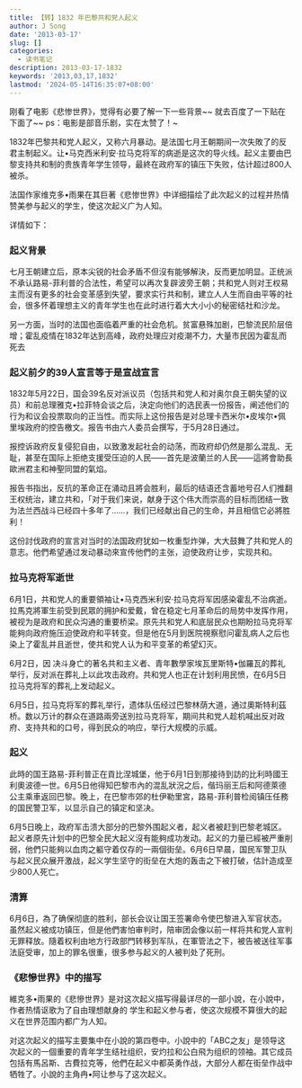 ```yaml
---
title: 【转】1832 年巴黎共和党人起义
author: J Song
date: '2013-03-17'
slug: []
categories:
  - 读书笔记
description: 2013-03-17-1832
keywords: '2013,03,17,1832'
lastmod: '2024-05-14T16:35:07+08:00'
---
```



刚看了电影《悲惨世界》，觉得有必要了解一下一些背景~~ 就去百度了一下贴在下面了~~ ps：电影是部音乐剧，实在太赞了！~

1832年巴黎共和党人起义，又称六月暴动。是法国七月王朝期间一次失敗了的反君主制起义。让•马克西米利安‧拉马克将军的病逝是这次的导火线。起义主要由巴黎支持共和制的贵族青年学生领导，最終在政府军的镇压下失败，估计超过800人被杀。

法国作家维克多•雨果在其巨著《悲惨世界》中详细描绘了此次起义的过程并热情赞美参与起义的学生，使这次起义广为人知。

详情如下：

### 起义背景

七月王朝建立后，原本尖锐的社会矛盾不但沒有能够解決，反而更加明显。正统派不承认路易-菲利普的合法性，希望可以再次复辟波旁王朝；共和党人则对王权易主而沒有更多的社会变革感到失望，要求实行共和制，建立人人生而自由平等的社会，很多怀着理想主义的青年学生也在此时进行着大大小小的秘密结社和沙龙。

另一方面，当时的法国也面临着严重的社会危机。贫富悬殊加剧，巴黎流民阶层倍增；霍乱疫情在1832年达到高峰，政府处理应对疫潮不力，大量市民因为霍乱而死去

### 起义前夕的39人宣言等于是宣战宣言

1832年5月22日，国会39名反对派议员（包括共和党人和对奥尔良王朝失望的议员）和前总理雅克•拉菲特会谈之后，決定向他们的选民表一份报告，阐述他们的行为和议会投票取向的正当性。而实际上这份报告是对总理卡西米尔•皮埃尔•佩里埃政府的控告檄文。报告书由六人委员会撰写，于5月28日通过。

报控诉政府反复侵犯自由，以致激发起社会的动荡，而政府却仍然是那么混乱、无耻，甚至在国际上拒绝支援受压迫的人民——首先是波蘭兰的人民——這將會助長歐洲君主和神聖同盟的氣焰。

报告书指出，反抗的革命正在涌动且將会胜利，最后的结语还含蓄地号召人们推翻王权统治，建立共和，「对于我们来说，献身于这个伟大而崇高的目标而团结一致为法兰西战斗已经四十多年了……，我们已经献出自己的生命，并且相信它必將胜利！

这份討伐政府的宣言对当时的法国政府犹如一枚重型炸弹，大大鼓舞了共和党人的意志。他們希望通过发动暴动來宣传他們的主张，迫使政府让步，实现共和。

### 拉马克将军逝世

6月1日，共和党人的重要領袖让•马克西米利安‧拉马克将军因感染霍乱不治病逝。拉馬克將軍生前受到民眾的拥护和爱戴，曾在稳定七月革命后的局势中发挥作用，被视为是政府和民众沟通的重要桥梁。原先共和党人和底层民众也期盼拉马克将军能夠向政府施压迫使政府和平转变。但是他在5月到医院視察慰问霍乱病人之后也染上了霍乱并且逝世，使共和党人认为和平变革的希望幻灭。

6月2日，因 决斗身亡的著名共和主义者、青年數學家埃瓦里斯特•伽羅瓦的葬礼举行，反对派在葬礼上以此攻击政府。共和党人也正在计划利用民愤，在6月5日拉马克将军的葬礼上发动起义。

6月5日，拉马克将军的葬礼举行，遗体队伍经过巴黎林荫大道，通过奧斯特利茲桥。数以万计的群众在道路兩旁送別拉马克将军，期间共和党人趁机喊出反对政府、支持共和的口号，得到民众的响应，举行大规模的示威。

### 起义

此時的国王路易-菲利普正在貢比涅城堡，他于6月1日到那接待到訪的比利時國王利奧波德一世。6月5日他得知巴黎市內的混乱狀況之后，偕玛丽王后和阿德萊德公主乘車返回巴黎。晚上，在巴黎市郊的杜伊勒里宮，路易-菲利普检阅镇压任務的国民警卫军，以显示自己的镇定和坚决。

6月5日晚上，政府军击溃大部分的巴黎外围起义者，起义者被赶到巴黎老城区。起义者原先计划中的巴黎全民大起义沒有能夠成功发动。起义的力量已經被严重削弱，他們只能夠以血肉之軀守着仅存的一兩個街垒。6月6日早晨，国民军警卫队与起义民众展开激战，起义学生坚守的街垒在大炮的轰击之下被打破，估計造成至少800人死亡。

### 清算

6月6日，為了确保彻底的胜利，部长会议让国王签署命令使巴黎进入军官状态。虽然起义被成功镇压，但是他們害怕审判时，陪审团会像以前一样将共和党人宣判无罪释放。隨着权利由地方行政部門转移到军队，在軍管法之下，被告被送往军事法庭受审，加上的罪名很重，很多参与起义的人被判处了死刑。

### 《悲慘世界》中的描写

維克多•雨果的《悲慘世界》是对这次起义描写得最详尽的一部小說，在小說中，作者热情讴歌为了自由理想献身的
学生和起义参与者，使这次规模不算很大的起义在世界范围内都广为人知。

对这次起义的描写主要集中在小說的第四卷中。小說中的「ABC之友」是领导这次起义的一個重要的青年学生结社组织，安灼拉和公白飛为组织的领袖。其它成员包括有馬呂斯、古費拉克等，他們在起义中都英勇作战，大部分人都在街垒作战中牺牲了。小說的主角冉•阿让参与了这次起义。